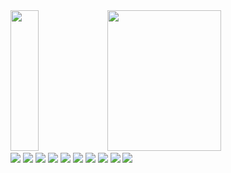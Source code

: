 <div>
    <img style="zoom:100%" src=https://github-readme-stats.vercel.app/api/top-langs/?username=qitas&show_icons=true&hide_border=true&theme=dark&hide=CSS,JavaScript height=225 width=30% />
    <img style="zoom:100%" src=https://github-readme-stats.vercel.app/api?username=qitas&show_icons=true&theme=prussian height=225 width=60% />
</div>
</div>
<div>
    <img style="zoom:100%" src=http://182.61.61.133/github.gif />
    <img style="zoom:100%" src=http://182.61.61.133/github.gif />
    <img style="zoom:100%" src=http://182.61.61.133/github.gif />
    <img style="zoom:100%" src=http://182.61.61.133/github.gif />
    <img style="zoom:100%" src=http://182.61.61.133/github.gif />
    <img style="zoom:100%" src=http://182.61.61.133/github.gif />
    <img style="zoom:100%" src=http://182.61.61.133/github.gif />
    <img style="zoom:100%" src=http://182.61.61.133/github.gif />
    <img style="zoom:100%" src=http://182.61.61.133/github.gif />
    <img style="zoom:100%" src=http://182.61.61.133/github.gif />
</div>
